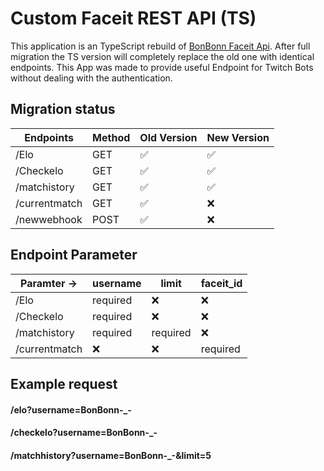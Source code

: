 # Custom Faceit REST API (TS)
This application is an TypeScript rebuild of [BonBonn Faceit Api](https://bonbonn-faceitapi.herokuapp.com/).
After full migration the TS version will completely replace the old one with identical endpoints.
This App was made to provide useful Endpoint for Twitch Bots without dealing with the authentication.

## Migration status
  
| Endpoints     | Method | Old Version        | New Version        |
|---------------|--------|--------------------|--------------------|
| /Elo          | GET    | :white_check_mark: | :white_check_mark: |
| /Checkelo     | GET    | :white_check_mark: | :white_check_mark: |
| /matchistory  | GET    | :white_check_mark: | :white_check_mark: |
| /currentmatch | GET    | :white_check_mark: | :x:                |
| /newwebhook   | POST   | :white_check_mark: | :x:                |


## Endpoint Parameter

| Paramter ->   | username | limit    | faceit_id |
|---------------|----------|----------|-----------|
| /Elo          | required | :x:      | :x:       |
| /Checkelo     | required | :x:      | :x:       |
| /matchistory  | required | required | :x:       |
| /currentmatch | :x:      | :x:      | required  |

## Example request
#### /elo?username=BonBonn-_-
#### /checkelo?username=BonBonn-_-
#### /matchhistory?username=BonBonn-_-&limit=5
